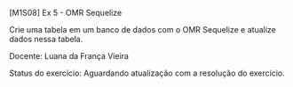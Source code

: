 [M1S08] Ex 5 - OMR Sequelize

Crie uma tabela em um banco de dados com o OMR Sequelize e atualize dados nessa tabela.

Docente: Luana da França Vieira

Status do exercício: Aguardando atualização com a resolução do exercício.